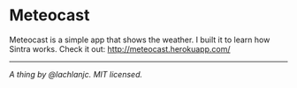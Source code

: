 Meteocast
=========

Meteocast is a simple app that shows the weather. I built it to learn how Sintra works. Check it out: http://meteocast.herokuapp.com/

___

*A thing by @lachlanjc. MIT licensed.*
